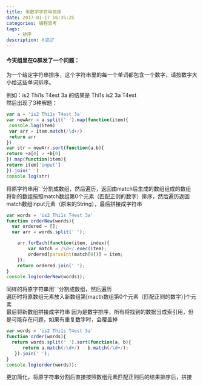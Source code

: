```yaml
---
title: 带数字字符串排序
date: 2017-01-17 16:35:25
categories: 编程思考
tags:
    - 排序
description: #描述
---
```

#### 今天组里在Q群发了一个问题：   
为一个给定字符串排序，这个字符串里的每一个单词都包含一个数字，请按数字大小给这些单词排序。

例如：is2 Thi1s T4est 3a 的结果是 Thi1s is2 3a T4est  
然后出现了3种解题：
```javascript
var a = 'is2 Thi1s T4est 3a'
var newArr = a.split(' ').map(function(item){
 console.log(item)
 var arr = item.match(/\d+/)
 return arr
})
var str = newArr.sort(function(a,b){
return +a[0] > +b[0]
}).map(function(item){
return item['input']
}).join(' ')
console.log(str)
```
将原字符串用' '分割成数组，然后遍历，返回由match后生成的数组组成的数组  
将新的数组按照match数组第0个元素（匹配正则的数字）排序，然后遍历返回match数组input元素（原来的String），最后拼接成字符串
```javascript
var words = 'is2 Thi1s T4est 3a'
function orderNew(words){
  var ordered = [];
  var arr = words.split(' ');  

    arr.forEach(function(item, index){
        var match = /\d+/.exec(item);
        ordered[parseInt(match[0])] = item;
    });
    return ordered.join(' ');
}
console.log(orderNew(words));
```
同样的将原字符串用' '分割成数组，然后遍历   
遍历时将原数组元素放入新数组第[macth数组第0个元素（匹配正则的数字）]个元素   
最后将新数组拼接成字符串
因为是数字排序，所有将找到的数据当成索引用，但是可能存在问题，如果有重复数字时，会覆盖掉
```javascript
var words = 'is2 Thi1s T4est 3a'
function order(words){
  return words.split(' ').sort(function(a, b){
      return a.match(/\d+/) - b.match(/\d+/);
   }).join(' ');
}
console.log(order(words));
```
更加简化，将原字符串分割后直接按照数组元素匹配正则后的结果排序后，拼接
